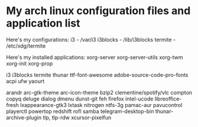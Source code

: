 # My arch linux configuration files and application list

Here's my configurations:
i3 - /var/i3
i3blocks - /lib/i3blocks
termite - /etc/xdg/termite

Here's my installed applications:
xorg-server xorg-server-utils xorg-twm xorg-init xorg-prop

i3
i3blocks
termite
thunar
ttf-font-awesome
adobe-source-code-pro-fonts
acpi
ufw
yaourt

arandr
arc-gtk-theme
arc-icon-theme
bzip2
clementine/spotify/vlc
compton
copyq
deluge
dialog
dmenu
dunst-git
feh
firefox
intel-ucode
libreoffice-fresh
lxappearance-gtk3
lxtask
nitrogen
ntfs-3g
pamac-aur
pavucontrol
playerctl
powertop
redshift
rofl
samba
telegram-desktop-bin
thunar-archive-plugin 
tlp, tlp-rdw
xcursor-pixelfun
